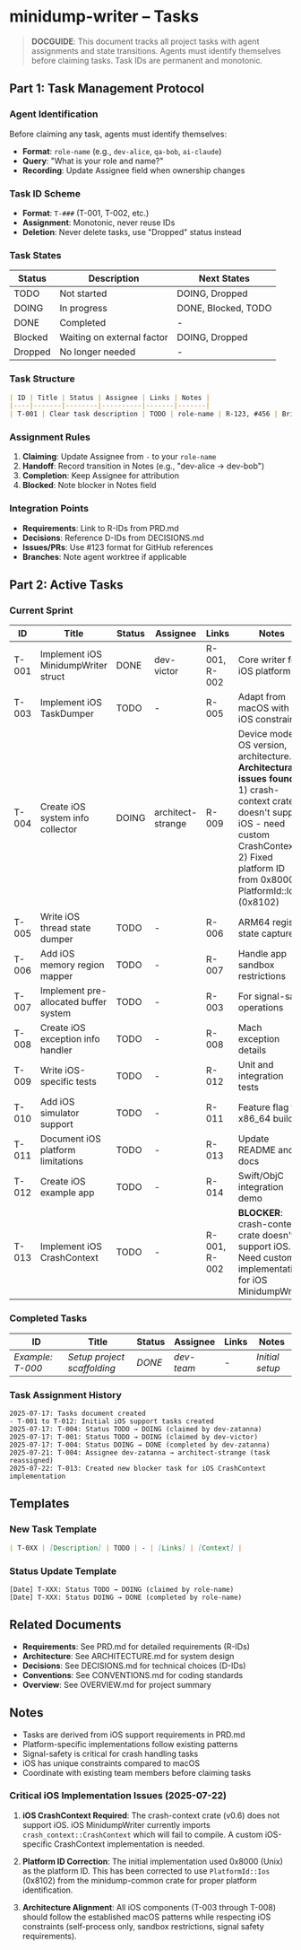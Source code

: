 # minidump-writer – Tasks

> **DOCGUIDE**: This document tracks all project tasks with agent assignments and state transitions. Agents must identify themselves before claiming tasks. Task IDs are permanent and monotonic.

## Part 1: Task Management Protocol

### Agent Identification

Before claiming any task, agents must identify themselves:
- **Format**: `role-name` (e.g., `dev-alice`, `qa-bob`, `ai-claude`)
- **Query**: "What is your role and name?"
- **Recording**: Update Assignee field when ownership changes

### Task ID Scheme

- **Format**: `T-###` (T-001, T-002, etc.)
- **Assignment**: Monotonic, never reuse IDs
- **Deletion**: Never delete tasks, use "Dropped" status instead

### Task States

| Status | Description | Next States |
|--------|-------------|-------------|
| TODO | Not started | DOING, Dropped |
| DOING | In progress | DONE, Blocked, TODO |
| DONE | Completed | - |
| Blocked | Waiting on external factor | DOING, Dropped |
| Dropped | No longer needed | - |

### Task Structure

```markdown
| ID | Title | Status | Assignee | Links | Notes |
|----|-------|--------|----------|-------|-------|
| T-001 | Clear task description | TODO | role-name | R-123, #456 | Brief context |
```

### Assignment Rules

1. **Claiming**: Update Assignee from `-` to your `role-name`
2. **Handoff**: Record transition in Notes (e.g., "dev-alice → dev-bob")
3. **Completion**: Keep Assignee for attribution
4. **Blocked**: Note blocker in Notes field

### Integration Points

- **Requirements**: Link to R-IDs from PRD.md
- **Decisions**: Reference D-IDs from DECISIONS.md
- **Issues/PRs**: Use #123 format for GitHub references
- **Branches**: Note agent worktree if applicable

## Part 2: Active Tasks

### Current Sprint

| ID | Title | Status | Assignee | Links | Notes |
|----|-------|--------|----------|-------|-------|
| T-001 | Implement iOS MinidumpWriter struct | DONE   | dev-victor | R-001, R-002 | Core writer for iOS platform |
| T-003 | Implement iOS TaskDumper | TODO   | - | R-005 | Adapt from macOS with iOS constraints |
| T-004 | Create iOS system info collector | DOING  | architect-strange | R-009 | Device model, OS version, architecture. **Architectural issues found**: 1) crash-context crate doesn't support iOS - need custom CrashContext, 2) Fixed platform ID from 0x8000 to PlatformId::Ios (0x8102) |
| T-005 | Write iOS thread state dumper | TODO   | - | R-006 | ARM64 register state capture |
| T-006 | Add iOS memory region mapper | TODO   | - | R-007 | Handle app sandbox restrictions |
| T-007 | Implement pre-allocated buffer system | TODO   | - | R-003 | For signal-safe operations |
| T-008 | Create iOS exception info handler | TODO   | - | R-008 | Mach exception details |
| T-009 | Write iOS-specific tests | TODO   | - | R-012 | Unit and integration tests |
| T-010 | Add iOS simulator support | TODO   | - | R-011 | Feature flag for x86_64 builds |
| T-011 | Document iOS platform limitations | TODO   | - | R-013 | Update README and docs |
| T-012 | Create iOS example app | TODO   | - | R-014 | Swift/ObjC integration demo |
| T-013 | Implement iOS CrashContext | TODO   | - | R-001, R-002 | **BLOCKER**: crash-context crate doesn't support iOS. Need custom implementation for iOS MinidumpWriter |

### Completed Tasks

| ID | Title | Status | Assignee | Links | Notes |
|----|-------|--------|----------|-------|-------|
| _Example: T-000_ | _Setup project scaffolding_ | _DONE_ | _dev-team_ | _-_ | _Initial setup_ |

### Task Assignment History

```
2025-07-17: Tasks document created
- T-001 to T-012: Initial iOS support tasks created
2025-07-17: T-004: Status TODO → DOING (claimed by dev-zatanna)
2025-07-17: T-001: Status TODO → DOING (claimed by dev-victor)
2025-07-17: T-004: Status DOING → DONE (completed by dev-zatanna)
2025-07-21: T-004: Assignee dev-zatanna → architect-strange (task reassigned)
2025-07-22: T-013: Created new blocker task for iOS CrashContext implementation
```

## Templates

### New Task Template

```markdown
| T-0XX | [Description] | TODO | - | [Links] | [Context] |
```

### Status Update Template

```
[Date] T-XXX: Status TODO → DOING (claimed by role-name)
[Date] T-XXX: Status DOING → DONE (completed by role-name)
```

## Related Documents

- **Requirements**: See PRD.md for detailed requirements (R-IDs)
- **Architecture**: See ARCHITECTURE.md for system design
- **Decisions**: See DECISIONS.md for technical choices (D-IDs)
- **Conventions**: See CONVENTIONS.md for coding standards
- **Overview**: See OVERVIEW.md for project summary

## Notes

- Tasks are derived from iOS support requirements in PRD.md
- Platform-specific implementations follow existing patterns
- Signal-safety is critical for crash handling tasks
- iOS has unique constraints compared to macOS
- Coordinate with existing team members before claiming tasks

### Critical iOS Implementation Issues (2025-07-22)

1. **iOS CrashContext Required**: The crash-context crate (v0.6) does not support iOS. iOS MinidumpWriter currently imports `crash_context::CrashContext` which will fail to compile. A custom iOS-specific CrashContext implementation is needed.

2. **Platform ID Correction**: The initial implementation used 0x8000 (Unix) as the platform ID. This has been corrected to use `PlatformId::Ios` (0x8102) from the minidump-common crate for proper platform identification.

3. **Architecture Alignment**: All iOS components (T-003 through T-008) should follow the established macOS patterns while respecting iOS constraints (self-process only, sandbox restrictions, signal safety requirements).